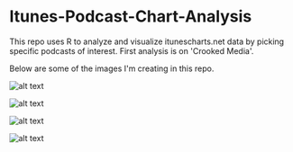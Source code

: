 # Itunes-Podcast-Chart-Analysis
This repo uses R to analyze and visualize itunescharts.net data by picking specific podcasts of interest.  First analysis is on 'Crooked Media'.

Below are some of the images I'm creating in this repo.

![alt text](https://github.com/jsaliani92/Itunes-Podcast-Chart-Analysis/blob/master/Images/Crooked_Media/Output/Timelines/Long_Timeline_Total.png)

![alt text](https://github.com/jsaliani92/Itunes-Podcast-Chart-Analysis/blob/master/Images/Crooked_Media/Output/Timelines/Long_Time_Line_Pod%20Save%20America.png)

![alt text](https://github.com/jsaliani92/Itunes-Podcast-Chart-Analysis/blob/master/Images/Crooked_Media/Output/Scatterplots/Audience_Reach_Scatter.png)

![alt text](https://github.com/jsaliani92/Itunes-Podcast-Chart-Analysis/blob/master/Images/Crooked_Media/Output/Scatterplots/Content_Released_Scatter.png)
